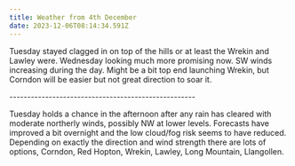 ```yaml
---
title: Weather from 4th December
date: 2023-12-06T08:14:34.591Z
---
```

Tuesday stayed clagged in on top of the hills or at least the Wrekin and Lawley were.  Wednesday looking much more promising now.  SW winds increasing during the day.  Might be a bit top end launching Wrekin, but Corndon will be easier but not great direction to soar it.

\----------------------------------------------------

Tuesday holds a chance in the afternoon after any rain has cleared with moderate northerly winds, possibly NW at lower levels.  Forecasts have improved a bit overnight and the low cloud/fog risk seems to have reduced. Depending on exactly the direction and wind strength there are lots of options, Corndon, Red Hopton, Wrekin, Lawley, Long Mountain, Llangollen.